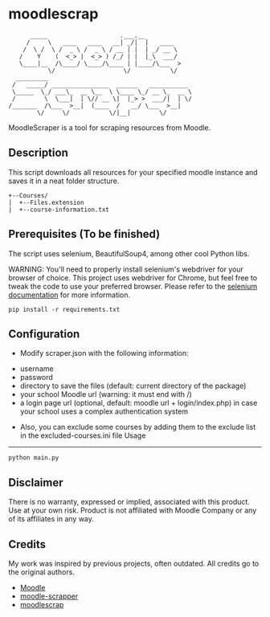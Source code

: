 # moodlescrap

```
      _____                    .___.__
     /     \   ____   ____   __| _/|  |   ____
    /  \ /  \ /  _ \ /  _ \ / __ | |  | _/ __ \
   /    Y    (  <_> |  <_> ) /_/ | |  |_\  ___/
   \____|__  /\____/ \____/\____ | |____/\___  >
           \/                   \/           \/
  _________
 /   _____/ ________________  ______   ___________
 \_____  \_/ ___\_  __ \__  \ \____ \_/ __ \_  __ \
 /        \  \___|  | \// __ \|  |_> >  ___/|  | \/
/_______  /\___  >__|  (____  /   __/ \___  >__|
        \/     \/           \/|__|        \/
```

MoodleScraper is a tool for scraping resources from Moodle.

## Description

This script downloads all resources for your specified moodle instance and saves it in a neat folder structure.

```
+--Courses/
|  +--Files.extension
|  +--course-information.txt
```

## Prerequisites (To be finished)

The script uses selenium, BeautifulSoup4, among other cool Python libs.

WARNING: You'll need to properly install selenium's webdriver for your browser of choice. This project uses webdriver for Chrome, but feel free to tweak the code to use your preferred browser. Please refer to the [selenium documentation](https://github.com/SergeyPirogov/webdriver_manager)
for more information.

```
pip install -r requirements.txt
```

## Configuration

- Modify scraper.json with the following information:

* username
* password
* directory to save the files (default: current directory of the package)
* your school Moodle url (warning: it must end with /)
* a login page url (optional, default: moodle url + login/index.php) in case your school uses a complex authentication system

- Also, you can exclude some courses by adding them to the exclude list in the excluded-courses.ini file
  Usage

---

```
python main.py
```

## Disclaimer

There is no warranty, expressed or implied, associated with this product.
Use at your own risk.
Product is not affiliated with Moodle Company or any of its affiliates in any way.

## Credits

My work was inspired by previous projects, often outdated. All credits go to the original authors.

- [Moodle](http://moodle.org)
- [moodle-scrapper](https://github.com/doebi/MoodleScraper)
- [moodlescrap](https://github.com/gordonpn/moodlescrap)
